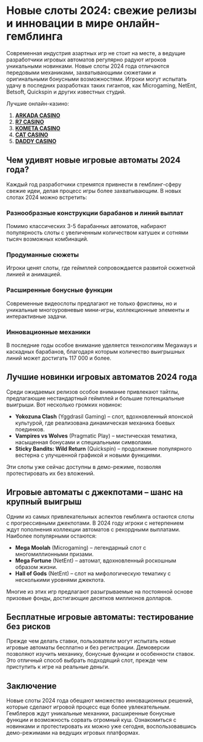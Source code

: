 # Новые слоты 2024: свежие релизы и инновации в мире онлайн-гемблинга

Современная индустрия азартных игр не стоит на месте, а ведущие разработчики игровых автоматов регулярно радуют игроков уникальными новинками. Новые слоты 2024 года отличаются передовыми механиками, захватывающими сюжетами и оригинальными бонусными возможностями. Игроки могут испытать удачу в последних разработках таких гигантов, как Microgaming, NetEnt, Betsoft, Quickspin и других известных студий.

Лучшие онлайн-казино:

1. **[ARKADA CASINO](https://clck.ru/3Hr27o "ARKADA CASINO")**
2. **[R7 CASINO](https://clck.ru/3HsT58 "R7 CASINO")**
3. **[KOMETA CASINO](https://clck.ru/3JHf2X "KOMETA CASINO")**
4. **[CAT CASINO](https://clck.ru/3HsTGi "CAT CASINO")**
5. **[DADDY CASINO](https://clck.ru/3HsTSj "DADDY CASINO")**

## Чем удивят новые игровые автоматы 2024 года?

Каждый год разработчики стремятся привнести в гемблинг-сферу свежие идеи, делая процесс игры более захватывающим. В новых слотах 2024 можно встретить:

### Разнообразные конструкции барабанов и линий выплат
Помимо классических 3-5 барабанных автоматов, набирают популярность слоты с увеличенным количеством катушек и сотнями тысяч возможных комбинаций.

### Продуманные сюжеты
Игроки ценят слоты, где геймплей сопровождается развитой сюжетной линией и анимацией.

### Расширенные бонусные функции
Современные видеослоты предлагают не только фриспины, но и уникальные многоуровневые мини-игры, коллекционные элементы и интерактивные задачи.

### Инновационные механики
В последние годы особое внимание уделяется технологиям Megaways и каскадных барабанов, благодаря которым количество выигрышных линий может достигать 117 000 и более.

## Лучшие новинки игровых автоматов 2024 года
Среди ожидаемых релизов особое внимание привлекают тайтлы, предлагающие нестандартный геймплей и большие потенциальные выигрыши. Вот несколько громких новинок:

- **Yokozuna Clash** (Yggdrasil Gaming) – слот, вдохновленный японской культурой, где реализована динамическая механика боевых поединков.
- **Vampires vs Wolves** (Pragmatic Play) – мистическая тематика, насыщенная бонусами и специальными символами.
- **Sticky Bandits: Wild Return** (Quickspin) – продолжение популярного вестерна с улучшенной графикой и новыми функциями.

Эти слоты уже сейчас доступны в демо-режиме, позволяя протестировать их без вложений.

## Игровые автоматы с джекпотами – шанс на крупный выигрыш
Одним из самых привлекательных аспектов гемблинга остаются слоты с прогрессивными джекпотами. В 2024 году игроки с нетерпением ждут пополнения коллекции автоматов с рекордными выплатами. Наиболее популярными остаются:

- **Mega Moolah** (Microgaming) – легендарный слот с многомиллионными призами.
- **Mega Fortune** (NetEnt) – автомат, вдохновленный роскошным образом жизни.
- **Hall of Gods** (NetEnt) – слот на мифологическую тематику с несколькими уровнями джекпота.

Многие из этих игр предлагают разыгрываемые на постоянной основе призовые фонды, достигающие десятков миллионов долларов.

## Бесплатные игровые автоматы: тестирование без рисков
Прежде чем делать ставки, пользователи могут испытать новые игровые автоматы бесплатно и без регистрации. Демоверсии позволяют изучить механику, бонусные функции и особенности ставок. Это отличный способ выбрать подходящий слот, прежде чем приступить к игре на реальные деньги.

## Заключение
Новые слоты 2024 года обещают множество инновационных решений, которые сделают игровой процесс еще более увлекательным. Гемблеров ждут уникальные механики, расширенные бонусные функции и возможность сорвать огромный куш. Ознакомиться с новинками и протестировать их можно уже сегодня, воспользовавшись демо-режимами на ведущих игровых платформах.
